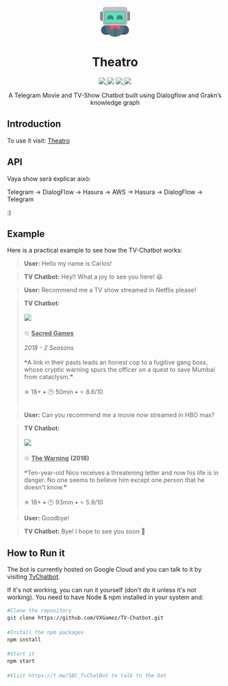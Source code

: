 <p align="center">
  <img src="/documentation/images/robot.png" height="70px">
</p>
<h1 align="center">Theatro</h1>

<p align="center">
  <a href="https://nodejs.org">
    <img src="https://img.shields.io/badge/node.js-17.8-orange">
  </a
  <a href="https://github.com/VXGamez/Theatro/tree/main/LICENSE">
    <img src="https://img.shields.io/badge/License-BSD%203-lightgrey.svg">
  </a>
  <a href="https://github.com/VXGamez/Theatro/tree/main">
    <img src="https://img.shields.io/badge/Development Stage-blue.svg">
  </a>
  <a href="https://opensource.org/licenses/BSD-3-Clause">
    <img src="https://img.shields.io/badge/Open%20Source-%E2%9D%A4-brightgreen.svg">
  </a>
</p>

<p align="center">
    A Telegram Movie and TV-Show Chatbot built using Dialogflow and Grakn’s knowledge graph
</p>

## Introduction


To use it visit: [Theatro](t.me/TheatroBot)

## API

Vaya show serà explicar això:

Telegram -> DialogFlow -> Hasura -> AWS -> Hasura -> DialogFlow -> Telegram

:)

## Example

Here is a practical example to see how the TV-Chatbot works:

> **User:** Hello my name is Carlos!

> **TV Chatbot:** Hey!! What a joy to see you here! 😃

> **User:** Recommend me a TV show streamed in Netflix please!

> **TV Chatbot:** <br><br><img src="/media/movies/movie2.jpg" height=250px><br><br>
> ☉ <b><u>Sacred Games</u></b><br><br> <i>2018 - 2 Seasons</i><br><br>
> ❝A link in their pasts leads an honest cop to a fugitive gang boss, whose cryptic warning spurs the officer on a quest to save Mumbai from cataclysm.❞<br><br>
> ✳️ 18+ • 🕑 50min • ⭐ 8.6/10<br><br>

> **User:** Can you recommend me a movie now streamed in HBO max?

> **TV Chatbot:** <br><br><img src="/media/movies/movie1.jpg" height=250px><br><br>
> ☉ <b><u>The Warning</u></b> <b>(2018)</b><br><br>
> ❝Ten-year-old Nico receives a threatening letter and now his life is in danger. No one seems to believe him except one person that he doesn't know.❞<br><br>
> ✳️ 18+ • 🕑 93min • ⭐ 5.9/10

> **User:** Goodbye!

> **TV Chatbot:** Bye! I hope to see you soon 🤙

## How to Run it

The bot is currently hosted on Google Cloud and you can talk to it by visiting [TvChatbot](https://t.me/SBC_TvChatBot).

If it's not working, you can run it yourself (don't do it unless it's not working). You need to have Node & npm installed in your system and:

```bash
#Clone the repository
git clone https://github.com/VXGamez/TV-Chatbot.git

#Install the npm packages
npm install

#Start it
npm start

#Visit https://t.me/SBC_TvChatBot to talk to the bot
```
